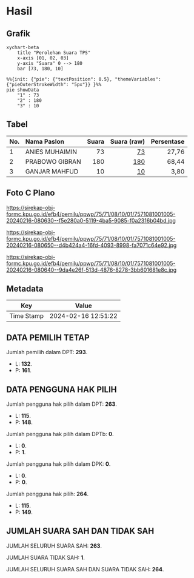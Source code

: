 # Hasil

## Grafik

```mermaid
xychart-beta
    title "Perolehan Suara TPS"
    x-axis [01, 02, 03]
    y-axis "Suara" 0 --> 180
    bar [73, 180, 10]
```

```mermaid
%%{init: {"pie": {"textPosition": 0.5}, "themeVariables": {"pieOuterStrokeWidth": "5px"}} }%%
pie showData
    "1" : 73
    "2" : 180
    "3" : 10
```

## Tabel

| No. | Nama Paslon    | Suara | Suara (raw) | Persentase |
|:--- |:-------------- | -----:| -----------:| ----------:|
| 1   | ANIES MUHAIMIN | 73    | [73][p-1]   | 27,76      |
| 2   | PRABOWO GIBRAN | 180   | [180][p-2]  | 68,44      |
| 3   | GANJAR MAHFUD  | 10    | [10][p-3]   | 3,80       |


[p-1]: https://github.com/gigit-pemilu/pemilu-2024-75-gorontalo/blob/main/pilpres/hitung-suara/sub/75-gorontalo/sub/71-kota-gorontalo/sub/08-dumbo-raya/sub/1001-leato-utara/sub/005-tps/sub/paslon-1.txt
[p-2]: https://github.com/gigit-pemilu/pemilu-2024-75-gorontalo/blob/main/pilpres/hitung-suara/sub/75-gorontalo/sub/71-kota-gorontalo/sub/08-dumbo-raya/sub/1001-leato-utara/sub/005-tps/sub/paslon-2.txt
[p-3]: https://github.com/gigit-pemilu/pemilu-2024-75-gorontalo/blob/main/pilpres/hitung-suara/sub/75-gorontalo/sub/71-kota-gorontalo/sub/08-dumbo-raya/sub/1001-leato-utara/sub/005-tps/sub/paslon-3.txt

## Foto C Plano

https://sirekap-obj-formc.kpu.go.id/efb4/pemilu/ppwp/75/71/08/10/01/7571081001005-20240216-080630--f5e280a0-5119-4ba5-9085-f0a2316b04bd.jpg

https://sirekap-obj-formc.kpu.go.id/efb4/pemilu/ppwp/75/71/08/10/01/7571081001005-20240216-080650--d4b424a4-16fd-4093-8998-fa7071c64e92.jpg

https://sirekap-obj-formc.kpu.go.id/efb4/pemilu/ppwp/75/71/08/10/01/7571081001005-20240216-080640--9da4e26f-513d-4876-8278-3bb601681e8c.jpg


## Metadata

| Key        | Value               |
| ---------- | ------------------- |
| Time Stamp | 2024-02-16 12:51:22 |


## DATA PEMILIH TETAP

Jumlah pemilih dalam DPT: **293**.
 * L: **132**.
 * P: **161**.

## DATA PENGGUNA HAK PILIH

Jumlah pengguna hak pilih dalam DPT: **263**.
 * L: **115**.
 * P: **148**.

Jumlah pengguna hak pilih dalam DPTb: **0**.
 * L: **0**.
 * P: **1**.

Jumlah pengguna hak pilih dalam DPK: **0**.
 * L: **0**.
 * P: **0**.

Jumlah pengguna hak pilih: **264**.
 * L: **115**.
 * P: **149**.

## JUMLAH SUARA SAH DAN TIDAK SAH

JUMLAH SELURUH SUARA SAH: **263**.

JUMLAH SUARA TIDAK SAH: **1**.

JUMLAH SELURUH SUARA SAH DAN SUARA TIDAK SAH: **264**.


